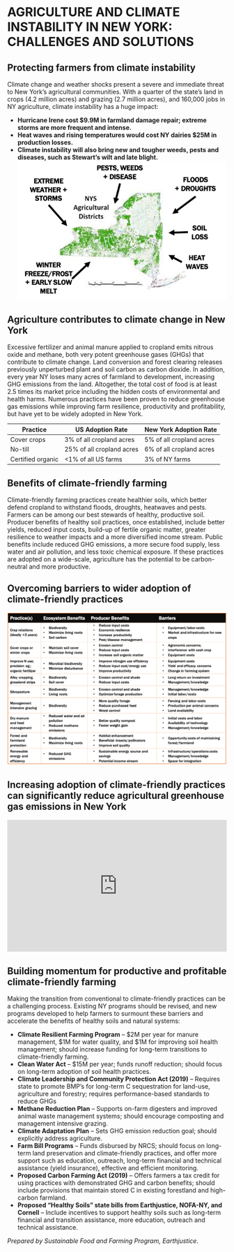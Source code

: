 # AGRICULTURE AND CLIMATE INSTABILITY IN NEW YORK: CHALLENGES AND SOLUTIONS

## Protecting farmers from climate instability
Climate change and weather shocks present a severe and immediate threat to New York’s agricultural communities. With a quarter of the state’s land in crops (4.2 million acres) and grazing (2.7 million acres), and 160,000 jobs in NY agriculture, climate instability has a huge impact:
* **Hurricane Irene cost $9.9M in farmland damage repair; extreme storms are more frequent and intense.** 
* **Heat waves and rising temperatures would cost NY dairies $25M in production losses.**
* **Climate instability will also bring new and tougher weeds, pests and diseases, such as Stewart’s wilt and late blight.**
 ![Alt Text](map.png)
 
## Agriculture contributes to climate change in New York 
Excessive fertilizer and animal manure applied to cropland emits nitrous oxide and methane, both very potent greenhouse gases (GHGs) that contribute to climate change. Land conversion and forest clearing releases previously unperturbed plant and soil carbon as carbon dioxide. In addition, every year NY loses many acres of farmland to development, increasing GHG emissions from the land. Altogether, the total cost of food is at least 2.5 times its market price including the hidden costs of environmental and health harms.  Numerous practices have been proven to reduce greenhouse gas emissions while improving farm resilience, productivity and profitability, but have yet to be widely adopted in New York. 

**Practice**| **US Adoption Rate** | **New York Adoption Rate**
------------|----------------------|-----------------------------
Cover crops | 3% of all cropland acres | 5% of all cropland acres
No-till | 25% of all cropland acres | 6% of all cropland acres
Certified organic | <1% of all US farms | 3% of NY farms


## Benefits of climate-friendly farming
Climate-friendly farming practices create healthier soils, which better defend cropland to withstand floods, droughts, heatwaves and pests. Farmers can be among our best stewards of healthy, productive soil. Producer benefits of healthy soil practices, once established, include better yields, reduced input costs, build-up of fertile organic matter, greater resilience to weather impacts and a more diversified income stream. Public benefits include reduced GHG emissions, a more secure food supply, less water and air pollution, and less toxic chemical exposure. If these practices are adopted on a wide-scale, agriculture has the potential to be carbon-neutral and more productive.

## Overcoming barriers to wider adoption of climate-friendly practices
 ![Alt Text](table.png)

## Increasing adoption of climate-friendly practices can significantly reduce agricultural greenhouse gas emissions in New York
<iframe title="NY State Greenhouse Gas Emissions and Mitigation Opportunities" aria-label="Arrow Plot" id="datawrapper-chart-25OVv" src="https://datawrapper.dwcdn.net/25OVv/2/" scrolling="no" frameborder="0" style="width: 0; min-width: 100% !important; border: none;" height="302"></iframe><script type="text/javascript">!function(){"use strict";window.addEventListener("message",(function(a){if(void 0!==a.data["datawrapper-height"])for(var e in a.data["datawrapper-height"]){var t=document.getElementById("datawrapper-chart-"+e)||document.querySelector("iframe[src*='"+e+"']");t&&(t.style.height=a.data["datawrapper-height"][e]+"px")}}))}();
</script>

## Building momentum for productive and profitable climate-friendly farming
Making the transition from conventional to climate-friendly practices can be a challenging process. Existing NY programs should be revised, and new programs developed to help farmers to surmount these barriers and accelerate the benefits of healthy soils and natural systems:
* **Climate Resilient Farming Program** – $2M per year for manure management, $1M for water quality, and $1M for improving soil health management; should increase funding for long-term transitions to climate-friendly farming. 
* **Clean Water Act** – $15M per year; funds runoff reduction; should focus on long-term adoption of soil health practices.
* **Climate Leadership and Community Protection Act (2019)** – Requires state to promote BMP’s for long-term C sequestration for land-use, agriculture and forestry; requires performance-based standards to reduce GHGs
* **Methane Reduction Plan** – Supports on-farm digesters and improved animal waste management systems; should encourage composting and management intensive grazing.
* **Climate Adaptation Plan** – Sets GHG emission reduction goal; should explicitly address agriculture. 
* **Farm Bill Programs** – Funds disbursed by NRCS; should focus on long-term land preservation and climate-friendly practices, and offer more support such as education, outreach, long-term financial and technical assistance (yield insurance), effective and efficient monitoring. 
* **Proposed Carbon Farming Act (2019)** – Offers farmers a tax credit for using practices with demonstrated GHG and carbon benefits; should include provisions that maintain stored C in existing forestland and high-carbon farmland.
* **Proposed “Healthy Soils” state bills from Earthjustice, NOFA-NY, and Cornell** – Include incentives to support healthy soils such as long-term financial and transition assistance, more education, outreach and technical assistance.


*Prepared by Sustainable Food and Farming Program, Earthjustice.*

